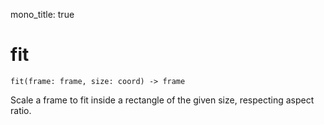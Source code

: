 mono_title: true

# fit

    fit(frame: frame, size: coord) -> frame

Scale a frame to fit inside a rectangle of the given size, respecting aspect
ratio.
